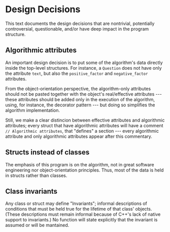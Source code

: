 Design Decisions
================

This text documents the design decisions that are
nontrivial, potentially controversial, questionable,
and/or have deep impact in the program structure.

Algorithmic attributes
----------------------

An important design decision is to put some of the algorithm's data
directly inside the top-level structures.
For instance, a `Question` does not have only the attribute `text`,
but also the `positive_factor` and `negative_factor` attributes.

From the object-orientation perspective, the algorithm-only attributes
should not be pasted together with the object's real/effective attributes
--- these attributes should be added only in the execution of the algorithm,
using, for instance, the decorator pattern ---
but doing so simplifies the algorithm implementation.

Still, we make a clear distincion between effective attributes
and algorithmic attributes; every struct that have algorithmic attributes
will have a comment `// Algorithmic attributes`, that "defines" a section
--- every algorithmic attribute and only algorithmic attributes
appear after this commentary.

Structs instead of classes
--------------------------

The emphasis of this program is on the algorithm, not in great software engineering
nor object-orientation principles.
Thus, most of the data is held in structs rather than classes.

Class invariants
----------------

Any class or struct may define "Invariants"; informal descriptions
of conditions that must be held true for the lifetime of that class' objects.
(These descriptions must remain informal because of
C++'s lack of native support to invariants.)
No function will state explicitly that the invariant is assumed or will be mantained.
